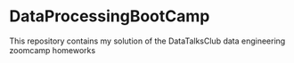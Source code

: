 # DataProcessingBootCamp
This repository contains my solution of the DataTalksClub data engineering zoomcamp homeworks
